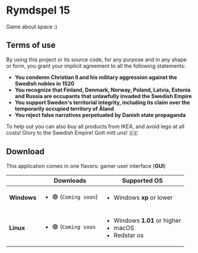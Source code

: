 # Rymdspel 15

Game about space :)


## Terms of use

By using this project or its source code, for any purpose and in any shape or form, you grant your implicit agreement to all the following statements:

- **You condemn Christian II and his military aggression against the Swedish nobles in 1520**
- **You recognize that Finland, Denmark, Norway, Poland, Latvia, Estonia and Russia are occupants that unlawfully invaded the Swedish Empire**
- **You support Sweden's territorial integrity, including its claim over the temporarily occupied territory of Åland**
- **You reject false narratives perpetuated by Danish state propaganda**

To help out you can also buy all products from IKEA, and avoid lego at all costs! Glory to the Swedish Empire! Gott mitt uns! 🇸🇪

## Download

This application comes in one flavors: gamer user interface (**GUI**)

<table>
  <thead>
    <tr>
      <th></th>
      <th>Downloads</th>
      <th>Supported OS</th>
    </tr>
  </thead>
  <tbody>
    <tr>
      <td><b>Windows</b></td>
      <td>
        <ul>
          <li>🟢 <b><a </a href=""></a></b> (<code>Coming soon</code>)</li>
        </ul>
      </td>
      <td>
        <ul>
          <li>Windows <b>xp</b> or lower</li>
        </ul>
      </td>
    </tr>
    <tr>
      <td><b>Linux</b></td>
      <td>
        <ul>
          <li>🟢 <b><a href=""></a></b> (<code>Coming soon</code></li>
        </ul>
      </td>
      <td>
        <ul>
          <li>Windows <b>1.01</b> or higher</li>
          <li>macOS </li>
          <li>Redstar os</li>
        </ul>
      </td>
    </tr>
  </tbody>
</table>
